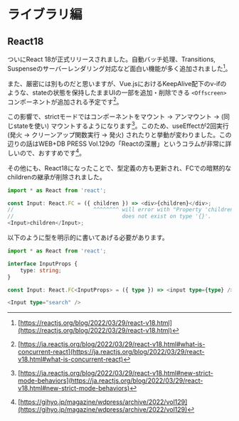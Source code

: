 # ライブラリ編
## React18
ついにReact 18が正式リリースされました。自動バッチ処理、Transitions, Suspenseのサーバーレンダリング対応など面白い機能が多く追加されました[^react18]。

また、厳密には別ものだと思いますが、Vue.jsにおけるKeepAlive配下のv-ifのような、stateの状態を保持したままUIの一部を追加・削除できる `<Offscreen>`コンポーネントが追加される予定です[^react18_offscreen]。

この影響で、strictモードではコンポーネントをマウント -> アンマウント -> (同じstateを使い) マウントするようになります[^react18_strict_mode]。このため、useEffectが2回実行 (発火 -> クリーンアップ関数実行 -> 発火) されたりと挙動が変わりました。この辺りの話はWEB+DB PRESS Vol.129の「Reactの深層」というコラムが非常に詳しいので、おすすめです[^wdpress]。

その他にも、React18になったことで、型定義の方も更新され、FCでの暗黙的なchildrenの継承が削除されました。

```typescript
import * as React from 'react';

const Input: React.FC = ({ children }) => <div>{children}</div>;
//                         ^^^^^^^^ will error with "Property 'children'
//                                  does not exist on type '{}'.
<Input>children</Input>;
```

以下のように型を明示的に書いてあげる必要があります。

```typescript
import * as React from 'react';

interface InputProps {
	type: string;
}

const Input: React.FC<InputProps> = ({ type }) => <input type={type} />

<Input type="search" />
```

[^react18]: [https://reactjs.org/blog/2022/03/29/react-v18.html](https://reactjs.org/blog/2022/03/29/react-v18.html)
[^react18_offscreen]: [https://ja.reactjs.org/blog/2022/03/29/react-v18.html#what-is-concurrent-react](https://ja.reactjs.org/blog/2022/03/29/react-v18.html#what-is-concurrent-react)
[^react18_strict_mode]: [https://ja.reactjs.org/blog/2022/03/29/react-v18.html#new-strict-mode-behaviors](https://ja.reactjs.org/blog/2022/03/29/react-v18.html#new-strict-mode-behaviors)
[^wdpress]: [https://gihyo.jp/magazine/wdpress/archive/2022/vol129](https://gihyo.jp/magazine/wdpress/archive/2022/vol129)
